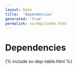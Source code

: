 ```yaml
---
layout: base
title:  'Dependencies'
generated: 'true'
permalink: sv/dep/index.html
---
```


# Dependencies

{% include sv-dep-table.html %}

